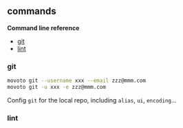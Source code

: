 ## commands ##

**Command line reference**

* [git](#git)
* [lint](#lint)


### git ###

```bash
movoto git --username xxx --email zzz@mmm.com
movoto git -u xxx -e zzz@mmm.com
```

Config `git` for the local repo, including `alias`, `ui`, `encoding`...

### lint ###
